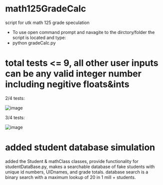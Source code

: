 # math125GradeCalc
script for utk math 125 grade speculation
- To use open command prompt and navagite to the dirctory/folder the script is located and type:
- python gradeCalc.py

# total tests <= 9, all other user inputs can be any valid integer number including negitive floats&ints
2/4 tests:

![image](https://user-images.githubusercontent.com/66324329/165672390-fd16dd9e-8070-4656-bfc5-fa6f964a03fa.png)

3/4 tests:

![image](https://user-images.githubusercontent.com/66324329/165672985-1cfba736-993a-4825-8418-ad8bf2e8a413.png)

# added student database simulation
added the Student & mathClass classes, provide functionality for studentDataBase.py, makes a searchable database of fake students with unique id numbers, UIDnames, and grade totals. database search is a binary search with a maximum lookup of 20 in 1 mill + students.
